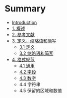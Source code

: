 # Summary

* [Introduction](README.md)
* [1. 概述](gai-shu.md)
* [2. 参考文献](can-kao-wen-xian.md)
* [3. 定义，缩略语和简写](ding-yi/31-ding-yi.md)
  * [3.1 定义](ding-yi/31-ding-yi.md)
  * [3.2 缩略语和简写](ding-yi/32-suo-lve-yu-he-jian-xie.md)
* [4. 格式规范](ge-shi-gui-fan.md)
  * [4.1 通用](ge-shi-gui-fan.md)
  * [4.2 字段](ge-shi-gui-fan/42-ling-yu.md)
  * [4.3 数字](43-shu-zi.md)
  * 4.4 字符串
  * 4.5 保留的区域和数值

